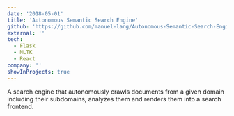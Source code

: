 ```yaml
---
date: '2018-05-01'
title: 'Autonomous Semantic Search Engine'
github: 'https://github.com/manuel-lang/Autonomous-Semantic-Search-Engine'
external: ''
tech:
  - Flask
  - NLTK
  - React
company: ''
showInProjects: true
---
```


A search engine that autonomously crawls documents from a given domain including their subdomains, analyzes them and renders them into a search frontend.
